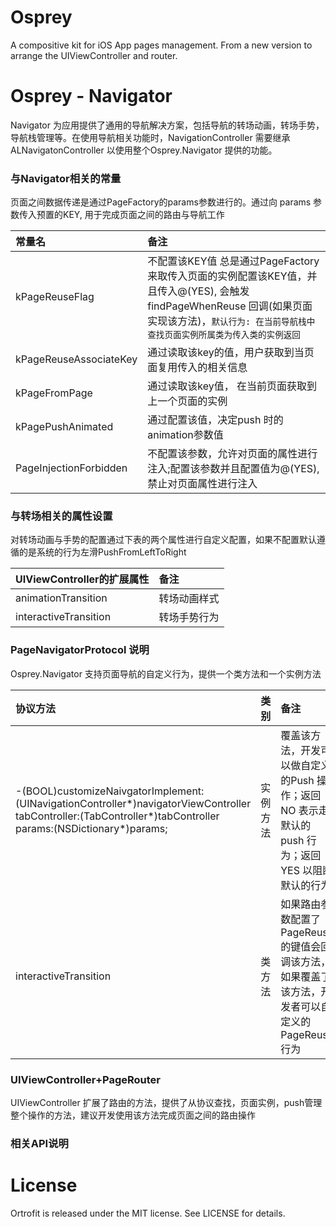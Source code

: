 # Osprey
A compositive kit for iOS App pages management. From a new version to arrange the UIViewController and router.

# Osprey - Navigator
Navigator 为应用提供了通用的导航解决方案，包括导航的转场动画，转场手势，导航栈管理等。在使用导航相关功能时，NavigationController 需要继承 ALNavigatonController 以使用整个Osprey.Navigator 提供的功能。

### 与Navigator相关的常量
页面之间数据传递是通过PageFactory的params参数进行的。通过向 params 参数传入预置的KEY, 用于完成页面之间的路由与导航工作

|     常量名     |       备注       | 
|:--------------- |:---------------|
| kPageReuseFlag      | 不配置该KEY值 总是通过PageFactory 来取传入页面的实例配置该KEY值，并且传入@(YES), 会触发 findPageWhenReuse 回调(如果页面实现该方法)，`默认行为: 在当前导航栈中查找页面实例所属类为传入类的实例返回`|
| kPageReuseAssociateKey      | 通过读取该key的值，用户获取到当页面复用传入的相关信息 |
| kPageFromPage |通过读取该key值， 在当前页面获取到上一个页面的实例|
| kPagePushAnimated |通过配置该值，决定push 时的animation参数值|
| PageInjectionForbidden | 不配置该参数，允许对页面的属性进行注入;配置该参数并且配置值为@(YES), 禁止对页面属性进行注入 |

### 与转场相关的属性设置
对转场动画与手势的配置通过下表的两个属性进行自定义配置，如果不配置默认遵循的是系统的行为左滑PushFromLeftToRight

| UIViewController的扩展属性|       备注       | 
|:----------------------- |:---------------|
| animationTransition  | 转场动画样式 |
| interactiveTransition | 转场手势行为 |

### PageNavigatorProtocol 说明
Osprey.Navigator 支持页面导航的自定义行为，提供一个类方法和一个实例方法

|    协议方法               |       类别       | 备注 |
|:------------------------ |:---------------|:-------------|
| -(BOOL)customizeNaivgatorImplement:(UINavigationController*)navigatorViewController tabController:(TabController*)tabController params:(NSDictionary*)params;  | 实例方法 |覆盖该方法，开发可以做自定义的Push 操作；返回 NO 表示走默认的push 行为；返回 YES 以阻断默认的行为|
| interactiveTransition | 类方法 |如果路由参数配置了PageReuse 的键值会回调该方法，如果覆盖了该方法，开发者可以自定义的PageReuse行为|

### UIViewController+PageRouter
UIViewController 扩展了路由的方法，提供了从协议查找，页面实例，push管理  整个操作的方法，建议开发使用该方法完成页面之间的路由操作

### 相关API说明


# License
Ortrofit is released under the MIT license. See LICENSE for details.
